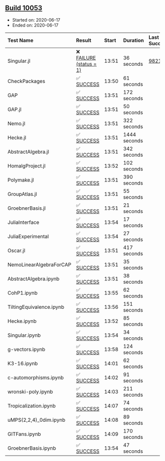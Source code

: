## [Build 10053](https://oscarci.mathematik.uni-kl.de/job/oscar/10053/)

* Started on: 2020-06-17
* Ended on: 2020-06-17

| Test Name    | Result | Start | Duration | Last Success | First Failure |
|:-------------|:-------|:------|:---------|:-------------|:--------------|
| Singular.jl | ❌ [FAILURE (status = 1)](https://oscarci.mathematik.uni-kl.de/job/oscar/10053/artifact/logs/build-10053/Singular.jl.log) | 13:51 | 36 seconds | [9821](https://oscarci.mathematik.uni-kl.de/job/oscar/9821/) | [9822](https://oscarci.mathematik.uni-kl.de/job/oscar/9822/) |
| CheckPackages | ✅ [SUCCESS](https://oscarci.mathematik.uni-kl.de/job/oscar/10053/artifact/logs/build-10053/CheckPackages.log) | 13:50 | 61 seconds |  |  |
| GAP | ✅ [SUCCESS](https://oscarci.mathematik.uni-kl.de/job/oscar/10053/artifact/logs/build-10053/GAP.log) | 13:51 | 172 seconds |  |  |
| GAP.jl | ✅ [SUCCESS](https://oscarci.mathematik.uni-kl.de/job/oscar/10053/artifact/logs/build-10053/GAP.jl.log) | 13:51 | 50 seconds |  |  |
| Nemo.jl | ✅ [SUCCESS](https://oscarci.mathematik.uni-kl.de/job/oscar/10053/artifact/logs/build-10053/Nemo.jl.log) | 13:51 | 322 seconds |  |  |
| Hecke.jl | ✅ [SUCCESS](https://oscarci.mathematik.uni-kl.de/job/oscar/10053/artifact/logs/build-10053/Hecke.jl.log) | 13:51 | 1444 seconds |  |  |
| AbstractAlgebra.jl | ✅ [SUCCESS](https://oscarci.mathematik.uni-kl.de/job/oscar/10053/artifact/logs/build-10053/AbstractAlgebra.jl.log) | 13:51 | 342 seconds |  |  |
| HomalgProject.jl | ✅ [SUCCESS](https://oscarci.mathematik.uni-kl.de/job/oscar/10053/artifact/logs/build-10053/HomalgProject.jl.log) | 13:52 | 102 seconds |  |  |
| Polymake.jl | ✅ [SUCCESS](https://oscarci.mathematik.uni-kl.de/job/oscar/10053/artifact/logs/build-10053/Polymake.jl.log) | 13:51 | 390 seconds |  |  |
| GroupAtlas.jl | ✅ [SUCCESS](https://oscarci.mathematik.uni-kl.de/job/oscar/10053/artifact/logs/build-10053/GroupAtlas.jl.log) | 13:51 | 55 seconds |  |  |
| GroebnerBasis.jl | ✅ [SUCCESS](https://oscarci.mathematik.uni-kl.de/job/oscar/10053/artifact/logs/build-10053/GroebnerBasis.jl.log) | 13:51 | 21 seconds |  |  |
| JuliaInterface | ✅ [SUCCESS](https://oscarci.mathematik.uni-kl.de/job/oscar/10053/artifact/logs/build-10053/JuliaInterface.log) | 13:54 | 17 seconds |  |  |
| JuliaExperimental | ✅ [SUCCESS](https://oscarci.mathematik.uni-kl.de/job/oscar/10053/artifact/logs/build-10053/JuliaExperimental.log) | 13:54 | 27 seconds |  |  |
| Oscar.jl | ✅ [SUCCESS](https://oscarci.mathematik.uni-kl.de/job/oscar/10053/artifact/logs/build-10053/Oscar.jl.log) | 13:51 | 417 seconds |  |  |
| NemoLinearAlgebraForCAP | ✅ [SUCCESS](https://oscarci.mathematik.uni-kl.de/job/oscar/10053/artifact/logs/build-10053/NemoLinearAlgebraForCAP.log) | 13:51 | 35 seconds |  |  |
| AbstractAlgebra.ipynb | ✅ [SUCCESS](https://oscarci.mathematik.uni-kl.de/job/oscar/10053/artifact/logs/build-10053/AbstractAlgebra.ipynb.log) | 13:51 | 38 seconds |  |  |
| CohP1.ipynb | ✅ [SUCCESS](https://oscarci.mathematik.uni-kl.de/job/oscar/10053/artifact/logs/build-10053/CohP1.ipynb.log) | 13:55 | 62 seconds |  |  |
| TiltingEquivalence.ipynb | ✅ [SUCCESS](https://oscarci.mathematik.uni-kl.de/job/oscar/10053/artifact/logs/build-10053/TiltingEquivalence.ipynb.log) | 13:56 | 151 seconds |  |  |
| Hecke.ipynb | ✅ [SUCCESS](https://oscarci.mathematik.uni-kl.de/job/oscar/10053/artifact/logs/build-10053/Hecke.ipynb.log) | 13:52 | 85 seconds |  |  |
| Singular.ipynb | ✅ [SUCCESS](https://oscarci.mathematik.uni-kl.de/job/oscar/10053/artifact/logs/build-10053/Singular.ipynb.log) | 13:54 | 34 seconds |  |  |
| g-vectors.ipynb | ✅ [SUCCESS](https://oscarci.mathematik.uni-kl.de/job/oscar/10053/artifact/logs/build-10053/g-vectors.ipynb.log) | 13:58 | 124 seconds |  |  |
| K3-16.ipynb | ✅ [SUCCESS](https://oscarci.mathematik.uni-kl.de/job/oscar/10053/artifact/logs/build-10053/K3-16.ipynb.log) | 14:01 | 62 seconds |  |  |
| c-automorphisms.ipynb | ✅ [SUCCESS](https://oscarci.mathematik.uni-kl.de/job/oscar/10053/artifact/logs/build-10053/c-automorphisms.ipynb.log) | 14:02 | 91 seconds |  |  |
| wronski-poly.ipynb | ✅ [SUCCESS](https://oscarci.mathematik.uni-kl.de/job/oscar/10053/artifact/logs/build-10053/wronski-poly.ipynb.log) | 14:03 | 211 seconds |  |  |
| Tropicalization.ipynb | ✅ [SUCCESS](https://oscarci.mathematik.uni-kl.de/job/oscar/10053/artifact/logs/build-10053/Tropicalization.ipynb.log) | 14:07 | 74 seconds |  |  |
| uMPS(2,2,4)_0dim.ipynb | ✅ [SUCCESS](https://oscarci.mathematik.uni-kl.de/job/oscar/10053/artifact/logs/build-10053/uMPS-2-2-4-_0dim.ipynb.log) | 14:08 | 89 seconds |  |  |
| GITFans.ipynb | ✅ [SUCCESS](https://oscarci.mathematik.uni-kl.de/job/oscar/10053/artifact/logs/build-10053/GITFans.ipynb.log) | 14:09 | 170 seconds |  |  |
| GroebnerBasis.ipynb | ✅ [SUCCESS](https://oscarci.mathematik.uni-kl.de/job/oscar/10053/artifact/logs/build-10053/GroebnerBasis.ipynb.log) | 13:54 | 47 seconds |  |  |
